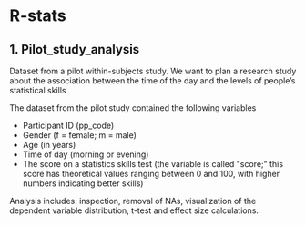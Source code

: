 # R-stats
## 1. Pilot_study_analysis
Dataset from a pilot within-subjects study.
We want to plan a research study about the association between the time of the day and the levels of people’s statistical skills

The dataset from the pilot study contained the following variables
- Participant ID (pp_code)
- Gender (f = female; m = male)
- Age (in years)
- Time of day (morning or evening)
- The score on a statistics skills test (the variable is called "score;" this score has theoretical values ranging between 0 and 100, with higher numbers indicating better skills)

Analysis includes: inspection, removal of NAs, visualization of the dependent variable distribution, t-test and effect size calculations.

